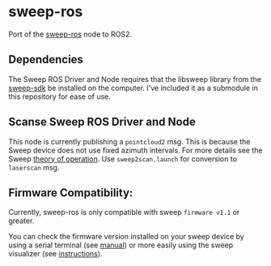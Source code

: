 # sweep-ros

Port of the [sweep-ros](https://github.com/scanse/sweep-ros) node to ROS2.

## Dependencies
The Sweep ROS Driver and Node requires that the libsweep library from the [sweep-sdk](https://github.com/scanse/sweep-sdk) be installed on the computer. I've included it as a submodule in this repository for ease of use.

## Scanse Sweep ROS Driver and Node

This node is currently publishing a `pointcloud2` msg. This is because the Sweep device does not use fixed azimuth intervals. For more details see the Sweep [theory of operation](https://support.scanse.io/hc/en-us/articles/115006333327-Theory-of-Operation). Use `sweep2scan.launch` for conversion to `laserscan` msg.

## Firmware Compatibility:
Currently, sweep-ros is only compatible with sweep `firmware v1.1` or greater.

You can check the firmware version installed on your sweep device by using a serial terminal (see [manual](https://s3.amazonaws.com/scanse/Sweep_user_manual.pdf)) or more easily using the sweep visualizer (see [instructions](https://support.scanse.io/hc/en-us/articles/224557908-Upgrading-Firmware)).